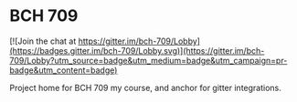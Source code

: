 # BCH 709

[![Join the chat at https://gitter.im/bch-709/Lobby](https://badges.gitter.im/bch-709/Lobby.svg)](https://gitter.im/bch-709/Lobby?utm_source=badge&utm_medium=badge&utm_campaign=pr-badge&utm_content=badge)

Project home for BCH 709 my course, and anchor for gitter integrations.
